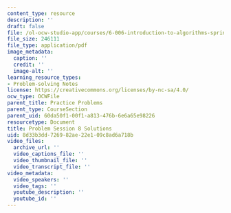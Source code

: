 ```yaml
---
content_type: resource
description: ''
draft: false
file: /ol-ocw-studio-app/courses/6-006-introduction-to-algorithms-spring-2020/8d33b3dd726982ae22e109c8ad6a718b_MIT6_006S20_prob8sol.pdf
file_size: 246111
file_type: application/pdf
image_metadata:
  caption: ''
  credit: ''
  image-alt: ''
learning_resource_types:
- Problem-solving Notes
license: https://creativecommons.org/licenses/by-nc-sa/4.0/
ocw_type: OCWFile
parent_title: Practice Problems
parent_type: CourseSection
parent_uid: 60da50f1-00f1-a813-476b-6e6a65e98226
resourcetype: Document
title: Problem Session 8 Solutions
uid: 8d33b3dd-7269-82ae-22e1-09c8ad6a718b
video_files:
  archive_url: ''
  video_captions_file: ''
  video_thumbnail_file: ''
  video_transcript_file: ''
video_metadata:
  video_speakers: ''
  video_tags: ''
  youtube_description: ''
  youtube_id: ''
---
```

